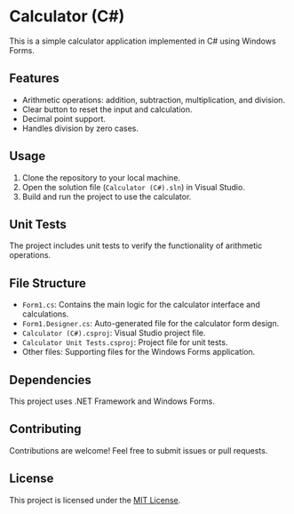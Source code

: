 # Calculator (C#)

This is a simple calculator application implemented in C# using Windows Forms.

## Features

- Arithmetic operations: addition, subtraction, multiplication, and division.
- Clear button to reset the input and calculation.
- Decimal point support.
- Handles division by zero cases.

## Usage

1. Clone the repository to your local machine.
2. Open the solution file (`Calculator (C#).sln`) in Visual Studio.
3. Build and run the project to use the calculator.

## Unit Tests

The project includes unit tests to verify the functionality of arithmetic operations.

## File Structure

- `Form1.cs`: Contains the main logic for the calculator interface and calculations.
- `Form1.Designer.cs`: Auto-generated file for the calculator form design.
- `Calculator (C#).csproj`: Visual Studio project file.
- `Calculator Unit Tests.csproj`: Project file for unit tests.
- Other files: Supporting files for the Windows Forms application.

## Dependencies

This project uses .NET Framework and Windows Forms.

## Contributing

Contributions are welcome! Feel free to submit issues or pull requests.

## License

This project is licensed under the [MIT License](LICENSE).
